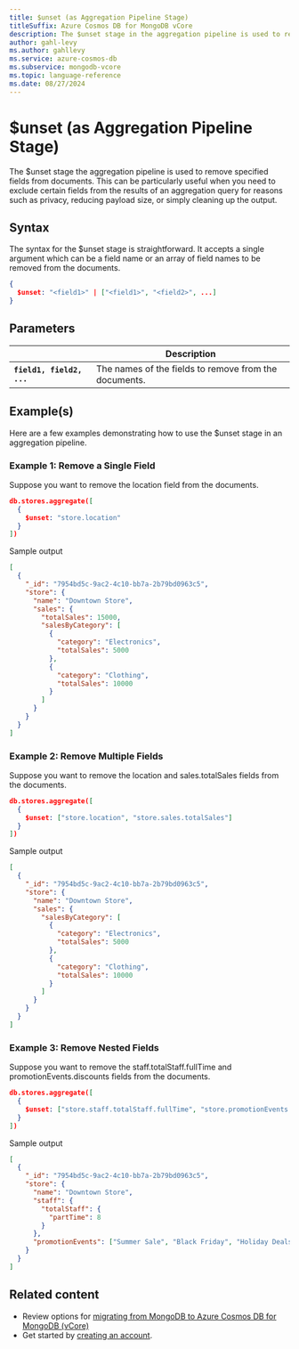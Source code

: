 ```yaml
---
title: $unset (as Aggregation Pipeline Stage)
titleSuffix: Azure Cosmos DB for MongoDB vCore
description: The $unset stage in the aggregation pipeline is used to remove specified fields from documents.
author: gahl-levy
ms.author: gahllevy
ms.service: azure-cosmos-db
ms.subservice: mongodb-vcore
ms.topic: language-reference
ms.date: 08/27/2024
---
```


# $unset (as Aggregation Pipeline Stage)
The $unset stage the aggregation pipeline is used to remove specified fields from documents. This can be particularly useful when you need to exclude certain fields from the results of an aggregation query for reasons such as privacy, reducing payload size, or simply cleaning up the output.

## Syntax
The syntax for the $unset stage is straightforward. It accepts a single argument which can be a field name or an array of field names to be removed from the documents.

```json
{
  $unset: "<field1>" | ["<field1>", "<field2>", ...]
}
```

## Parameters

| | Description |
| --- | --- |
| **`field1, field2, ...`** | The names of the fields to remove from the documents. |

## Example(s)
Here are a few examples demonstrating how to use the $unset stage in an aggregation pipeline.

### Example 1: Remove a Single Field
Suppose you want to remove the location field from the documents.

```json
db.stores.aggregate([
  {
    $unset: "store.location"
  }
])
```
Sample output
```json
[
  {
    "_id": "7954bd5c-9ac2-4c10-bb7a-2b79bd0963c5",
    "store": {
      "name": "Downtown Store",
      "sales": {
        "totalSales": 15000,
        "salesByCategory": [
          {
            "category": "Electronics",
            "totalSales": 5000
          },
          {
            "category": "Clothing",
            "totalSales": 10000
          }
        ]
      }
    }
  }
]
```

### Example 2: Remove Multiple Fields
Suppose you want to remove the location and sales.totalSales fields from the documents.

```json
db.stores.aggregate([
  {
    $unset: ["store.location", "store.sales.totalSales"]
  }
])
```
Sample output
```json
[
  {
    "_id": "7954bd5c-9ac2-4c10-bb7a-2b79bd0963c5",
    "store": {
      "name": "Downtown Store",
      "sales": {
        "salesByCategory": [
          {
            "category": "Electronics",
            "totalSales": 5000
          },
          {
            "category": "Clothing",
            "totalSales": 10000
          }
        ]
      }
    }
  }
]
```

### Example 3: Remove Nested Fields
Suppose you want to remove the staff.totalStaff.fullTime and promotionEvents.discounts fields from the documents.

```json
db.stores.aggregate([
  {
    $unset: ["store.staff.totalStaff.fullTime", "store.promotionEvents.discounts"]
  }
])
```
Sample output
```json
[
  {
    "_id": "7954bd5c-9ac2-4c10-bb7a-2b79bd0963c5",
    "store": {
      "name": "Downtown Store",
      "staff": {
        "totalStaff": {
          "partTime": 8
        }
      },
      "promotionEvents": ["Summer Sale", "Black Friday", "Holiday Deals"]
    }
  }
]
```

## Related content

- Review options for [migrating from MongoDB to Azure Cosmos DB for MongoDB (vCore)](../../migration-options.md)
- Get started by [creating an account](../../quickstart-portal.md).